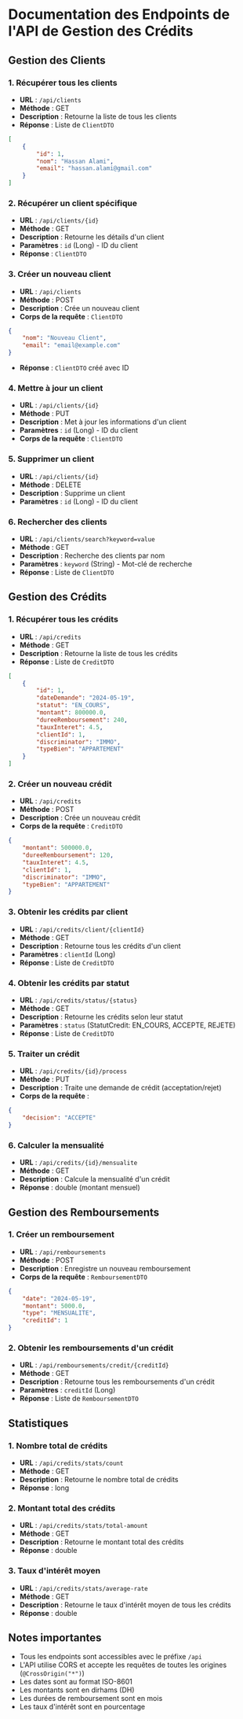 # Documentation des Endpoints de l'API de Gestion des Crédits

## Gestion des Clients

### 1. Récupérer tous les clients
- **URL** : `/api/clients`
- **Méthode** : GET
- **Description** : Retourne la liste de tous les clients
- **Réponse** : Liste de `ClientDTO`
```json
[
    {
        "id": 1,
        "nom": "Hassan Alami",
        "email": "hassan.alami@gmail.com"
    }
]
```

### 2. Récupérer un client spécifique
- **URL** : `/api/clients/{id}`
- **Méthode** : GET
- **Description** : Retourne les détails d'un client
- **Paramètres** : `id` (Long) - ID du client
- **Réponse** : `ClientDTO`

### 3. Créer un nouveau client
- **URL** : `/api/clients`
- **Méthode** : POST
- **Description** : Crée un nouveau client
- **Corps de la requête** : `ClientDTO`
```json
{
    "nom": "Nouveau Client",
    "email": "email@example.com"
}
```
- **Réponse** : `ClientDTO` créé avec ID

### 4. Mettre à jour un client
- **URL** : `/api/clients/{id}`
- **Méthode** : PUT
- **Description** : Met à jour les informations d'un client
- **Paramètres** : `id` (Long) - ID du client
- **Corps de la requête** : `ClientDTO`

### 5. Supprimer un client
- **URL** : `/api/clients/{id}`
- **Méthode** : DELETE
- **Description** : Supprime un client
- **Paramètres** : `id` (Long) - ID du client

### 6. Rechercher des clients
- **URL** : `/api/clients/search?keyword=value`
- **Méthode** : GET
- **Description** : Recherche des clients par nom
- **Paramètres** : `keyword` (String) - Mot-clé de recherche
- **Réponse** : Liste de `ClientDTO`

## Gestion des Crédits

### 1. Récupérer tous les crédits
- **URL** : `/api/credits`
- **Méthode** : GET
- **Description** : Retourne la liste de tous les crédits
- **Réponse** : Liste de `CreditDTO`
```json
[
    {
        "id": 1,
        "dateDemande": "2024-05-19",
        "statut": "EN_COURS",
        "montant": 800000.0,
        "dureeRemboursement": 240,
        "tauxInteret": 4.5,
        "clientId": 1,
        "discriminator": "IMMO",
        "typeBien": "APPARTEMENT"
    }
]
```

### 2. Créer un nouveau crédit
- **URL** : `/api/credits`
- **Méthode** : POST
- **Description** : Crée un nouveau crédit
- **Corps de la requête** : `CreditDTO`
```json
{
    "montant": 500000.0,
    "dureeRemboursement": 120,
    "tauxInteret": 4.5,
    "clientId": 1,
    "discriminator": "IMMO",
    "typeBien": "APPARTEMENT"
}
```

### 3. Obtenir les crédits par client
- **URL** : `/api/credits/client/{clientId}`
- **Méthode** : GET
- **Description** : Retourne tous les crédits d'un client
- **Paramètres** : `clientId` (Long)
- **Réponse** : Liste de `CreditDTO`

### 4. Obtenir les crédits par statut
- **URL** : `/api/credits/status/{status}`
- **Méthode** : GET
- **Description** : Retourne les crédits selon leur statut
- **Paramètres** : `status` (StatutCredit: EN_COURS, ACCEPTE, REJETE)
- **Réponse** : Liste de `CreditDTO`

### 5. Traiter un crédit
- **URL** : `/api/credits/{id}/process`
- **Méthode** : PUT
- **Description** : Traite une demande de crédit (acceptation/rejet)
- **Corps de la requête** :
```json
{
    "decision": "ACCEPTE"
}
```

### 6. Calculer la mensualité
- **URL** : `/api/credits/{id}/mensualite`
- **Méthode** : GET
- **Description** : Calcule la mensualité d'un crédit
- **Réponse** : double (montant mensuel)

## Gestion des Remboursements

### 1. Créer un remboursement
- **URL** : `/api/remboursements`
- **Méthode** : POST
- **Description** : Enregistre un nouveau remboursement
- **Corps de la requête** : `RemboursementDTO`
```json
{
    "date": "2024-05-19",
    "montant": 5000.0,
    "type": "MENSUALITE",
    "creditId": 1
}
```

### 2. Obtenir les remboursements d'un crédit
- **URL** : `/api/remboursements/credit/{creditId}`
- **Méthode** : GET
- **Description** : Retourne tous les remboursements d'un crédit
- **Paramètres** : `creditId` (Long)
- **Réponse** : Liste de `RemboursementDTO`

## Statistiques

### 1. Nombre total de crédits
- **URL** : `/api/credits/stats/count`
- **Méthode** : GET
- **Description** : Retourne le nombre total de crédits
- **Réponse** : long

### 2. Montant total des crédits
- **URL** : `/api/credits/stats/total-amount`
- **Méthode** : GET
- **Description** : Retourne le montant total des crédits
- **Réponse** : double

### 3. Taux d'intérêt moyen
- **URL** : `/api/credits/stats/average-rate`
- **Méthode** : GET
- **Description** : Retourne le taux d'intérêt moyen de tous les crédits
- **Réponse** : double

## Notes importantes

- Tous les endpoints sont accessibles avec le préfixe `/api`
- L'API utilise CORS et accepte les requêtes de toutes les origines (`@CrossOrigin("*")`)
- Les dates sont au format ISO-8601
- Les montants sont en dirhams (DH)
- Les durées de remboursement sont en mois
- Les taux d'intérêt sont en pourcentage
